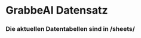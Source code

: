 # GrabbeAI Datensatz






















### Die aktuellen Datentabellen sind in /sheets/

























